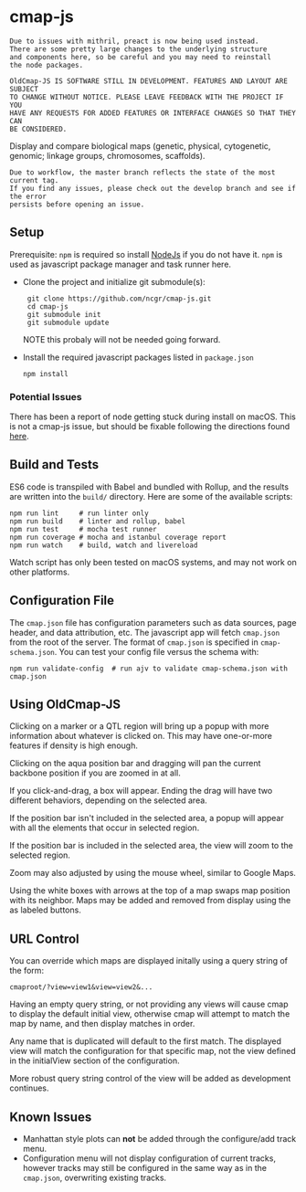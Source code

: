 # cmap-js
```
Due to issues with mithril, preact is now being used instead.
There are some pretty large changes to the underlying structure
and components here, so be careful and you may need to reinstall
the node packages.
```

```
OldCmap-JS IS SOFTWARE STILL IN DEVELOPMENT. FEATURES AND LAYOUT ARE SUBJECT
TO CHANGE WITHOUT NOTICE. PLEASE LEAVE FEEDBACK WITH THE PROJECT IF YOU
HAVE ANY REQUESTS FOR ADDED FEATURES OR INTERFACE CHANGES SO THAT THEY CAN
BE CONSIDERED.
```

Display and compare biological maps (genetic, physical, cytogenetic, genomic;
linkage groups, chromosomes, scaffolds).

```
Due to workflow, the master branch reflects the state of the most current tag.
If you find any issues, please check out the develop branch and see if the error
persists before opening an issue. 
```

## Setup

Prerequisite: `npm` is required so install [NodeJs](https://nodejs.org) if you
do not have it. `npm` is used as javascript package manager and task runner
here.

- Clone the project and initialize git submodule(s):
   ```    
    git clone https://github.com/ncgr/cmap-js.git
    cd cmap-js
    git submodule init
    git submodule update
    ```
    NOTE this probaly will not be needed going forward.
    
- Install the required javascript packages listed in `package.json`
    ```
    npm install
    ```
### Potential Issues
There has been a report of node getting stuck during install on macOS. This is
not a cmap-js issue, but should be fixable following the directions found [here](http://osxdaily.com/2016/07/26/fix-stuck-pkg-verifying-installer-mac-os-x/).

## Build and Tests

ES6 code is transpiled with Babel and bundled with Rollup, and the results are
written into the `build/` directory. Here are some of the available scripts:

```
npm run lint     # run linter only
npm run build    # linter and rollup, babel
npm run test     # mocha test runner
npm run coverage # mocha and istanbul coverage report
npm run watch    # build, watch and livereload
```

Watch script has only been tested on macOS systems, and may not work on other
platforms.

## Configuration File

The `cmap.json` file has configuration parameters such as data sources, page
header, and data attribution, etc. The javascript app will fetch `cmap.json`
from the root of the server. The format of `cmap.json` is specified in
`cmap-schema.json`. You can test your config file versus the schema with:

```
npm run validate-config  # run ajv to validate cmap-schema.json with cmap.json
```

## Using OldCmap-JS
Clicking on a marker or a QTL region will bring up a popup with more 
information about whatever is clicked on. This may have one-or-more features
if density is high enough.

Clicking on the aqua position bar and dragging will pan the current backbone
position if you are zoomed in at all.

If you click-and-drag, a box will appear. Ending the drag will have two
different behaviors, depending on the selected area.

If the position bar isn't included in the selected area, a popup will appear
with all the elements that occur in selected region.

If the position bar is included in the selected area, the view will zoom to
the selected region.

Zoom may also adjusted by using the mouse wheel, similar to Google Maps.

Using the white boxes with arrows at the top of a map swaps map position with
its neighbor. Maps may be added and removed from display using the as labeled
buttons.

## URL Control

You can override which maps are displayed initally using a query string of the
form:

```
cmaproot/?view=view1&view=view2&...
```
Having an empty query string, or not providing any views will cause cmap to 
display the default initial view, otherwise cmap will attempt to match the map 
by name, and then display matches in order. 

Any name that is duplicated will default to the first match. The displayed view
will match the configuration for that specific map, not the view defined in the
initialView section of the configuration.

More robust query string control of the view will be added as development continues. 

## Known Issues

+ Manhattan style plots can **not** be added through the configure/add track menu.
+ Configuration menu will not display configuration of current tracks, however tracks
may still be configured in the same way as in the `cmap.json`, overwriting existing tracks.

